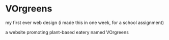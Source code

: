 # VOrgreens
 my first ever web design (i made this in one week, for a school assignment)

a website promoting plant-based eatery named VOrgreens
